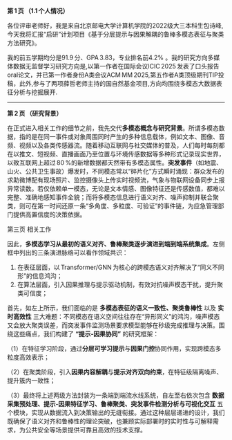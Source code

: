 **第 1 页 （1.1 个人情况）**

各位评审老师好，我是来自北京邮电大学计算机学院的2022级大三本科生包诗峰,今天我将汇报“启研”计划项目《基于分层提示与因果解耦的鲁棒多模态表征与聚类方法研究》。



我的前五学期均分是91.9 分、GPA 3.83，专业排名前4.2% 。我的研究方向多媒体数据无监督学习研究方向是,以第一作者在国际会议ICIC 2025 发表了口头报告oral论文，并已第一作者身份A类会议ACM MM 2025,第五作者A类顶级期刊TIP投稿，此外,参与了两项薛哲老师主持的国自然基金项目,方向均围绕多模态大数据表征分析与挖掘展开.



------



**第 2 页 （研究背景）**

在正式进入相关工作的细节之前，我先交代**多模态概念与研究背景**。所谓多模态数据，指的是在同一事件或对象周围同时产生的多种信息载体，例如文本、图像、音频、视频以及各类传感器流。随着移动互联网与社交媒体的普及，人们每时每刻都在以推文、短视频、直播画面乃至位置与环境传感数据等多种形式记录现实世界，以致互联网上超过 80 %的新增数据都天然带有多模态属性。**突发事件**（如地震、山火、公共卫生事故）爆发时，不同模态常以“碎片化”方式瞬时涌现：群众发布的求助微博配有现场照片、监控摄像头上传实时视频流，气象与物联网设备同步上报异常读数。若仅依赖单一模态，无论是文本情感、图像特征还是传感数值，都难以完整、准确地感知事件全貌；而将多模态信息进行语义对齐、噪声抑制并联合聚类，则可在第一时间还原一条“多角度、多粒度、可验证”的事件链，为应急管理部门提供高置信度的决策依据。



第三页 相关工作

因此，**多模态学习从最初的语义对齐、鲁棒聚类逐步演进到端到端系统集成**。左侧框中列出的三条演进脉络可以看作领域共识：

1. 在表征层面，以 Transformer/GNN 为核心的跨模态语义对齐解决了“同义不同形”的信息鸿沟；
2. 在算法层面，引入因果推理与提示驱动机制，有效对抗噪声模态干扰，提升聚类可信度；





首先，如左上所示，我们面临的是 **多模态表征的语义一致性、聚类鲁棒性** 以及 **实时高效性** 三大难题：不同模态在语义空间往往存在“异形同义”的鸿沟，噪声模态又会放大聚类误差，而突发事件监测场景要求模型能够在秒级完成推理与决策。围绕这些痛点，我们构建了 **“提示‑因果协同”** 的研究框架：

（1）在特征学习阶段，通过**分层可学习提示**与**因果门控**协同作用，实现跨模态多粒度高效表示；

（2）在聚类阶段，引入**因果内容解耦**与**提示对齐双向约束**，在特征级隔离噪声、提升簇内一致性；

（3）最终将上述两级方法封装为一条端到端流水线系统，自左至右依次包含 **数据采集预处理、提示‑因果特征学习、鲁棒聚类、突发事件检测分析与可视化交互** 五个模块，实现从数据流入到决策输出的无缝衔接。通过这种层层递进的设计，我们既确保了语义对齐和鲁棒性的理论突破，也兼顾实际部署时的实时性与可解释需求，为公共安全等场景提供可靠且高效的技术支撑。

